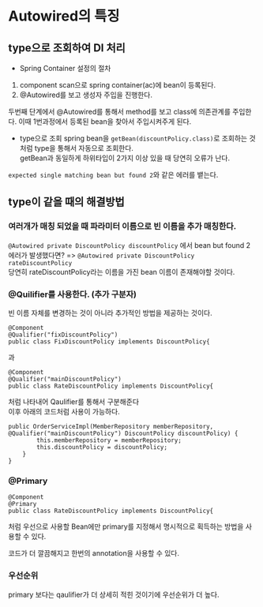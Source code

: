 # Autowired의 특징

## type으로 조회하여 DI 처리

- Spring Container 설정의 절차

1. component scan으로 spring container(ac)에 bean이 등록된다.<br>
2. @Autowired를 보고 생성자 주입을 진행한다.<br>

두번째 단계에서 @Autowired를 통해서 method를 보고 class에 의존관계를 주입한다. 이때 1번과정에서 등록된 bean을 찾아서 주입시켜주게 된다.<br>

- type으로 조회
spring bean을 `getBean(discountPolicy.class)`로 조회하는 것처럼 type을 통해서 자동으로 조회한다.<br>
getBean과 동일하게 하위타입이 2가지 이상 있을 때 당연히 오류가 난다.<br>

`expected single matching bean but found 2`와 같은 에러를 뱉는다.

## type이 같을 때의 해결방법

### 여러개가 매칭 되었을 때 파라미터 이름으로 빈 이름을 추가 매칭한다.

`@Autowired private DiscountPolicy discountPolicy` 에서 bean but found 2 에러가 발생했다면? 
=>  `@Autowired private DiscountPolicy rateDiscountPolicy`
<br>
당연히 rateDiscountPolicy라는 이름을 가진 bean 이름이 존재해야할 것이다.<br>

### @Quilifier를 사용한다. (추가 구분자)

빈 이름 자체를 변경하는 것이 아니라 추가적인 방법을 제공하는 것이다.<br>

```
@Component
@Qualifier("fixDiscountPolicy")
public class FixDiscountPolicy implements DiscountPolicy{
```
과
```
@Component
@Qualifier("mainDiscountPolicy")
public class RateDiscountPolicy implements DiscountPolicy{
```
처럼 나타내어 Qaulifier를 통해서 구분해준다<br>
이후 아래의 코드처럼 사용이 가능하다.
```
public OrderServiceImpl(MemberRepository memberRepository, @Qualifier("mainDiscountPolicy") DiscountPolicy discountPolicy) {
        this.memberRepository = memberRepository;
        this.discountPolicy = discountPolicy;
    }
}
```

### @Primary

```
@Component
@Primary
public class RateDiscountPolicy implements DiscountPolicy{
```
처럼 우선으로 사용할 Bean에만 primary를 지정해서 명시적으로 획득하는 방법을 사용할 수 있다.<br>

코드가 더 깔끔해지고 한번의 annotation을 사용할 수 있다.<br>

### 우선순위

primary 보다는 qaulifier가 더 상세히 적힌 것이기에 우선순위가 더 높다.<br>
